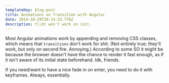 ```yaml
---
templateKey: blog-post
title: Animations on Transition with Angular
date: 2014-10-29T20:14:33.776Z
description: tl;dr won't work on init.
---
```

<p>Most Angular animations work by appending and removing CSS classes, which means that <code>transitions</code> don't work for shit. (Not entirely true; they'll work, but only on second fire. Annoying.) According to some SO it might be because the browser doesn't have the chance to render it fast enough, as if it isn't aware of its initial state beforehand. Idk, friends.</p>

<p>If you need/want to have a nice fade in on enter, you need to do it with keyframes. Always, essentially.</p>
